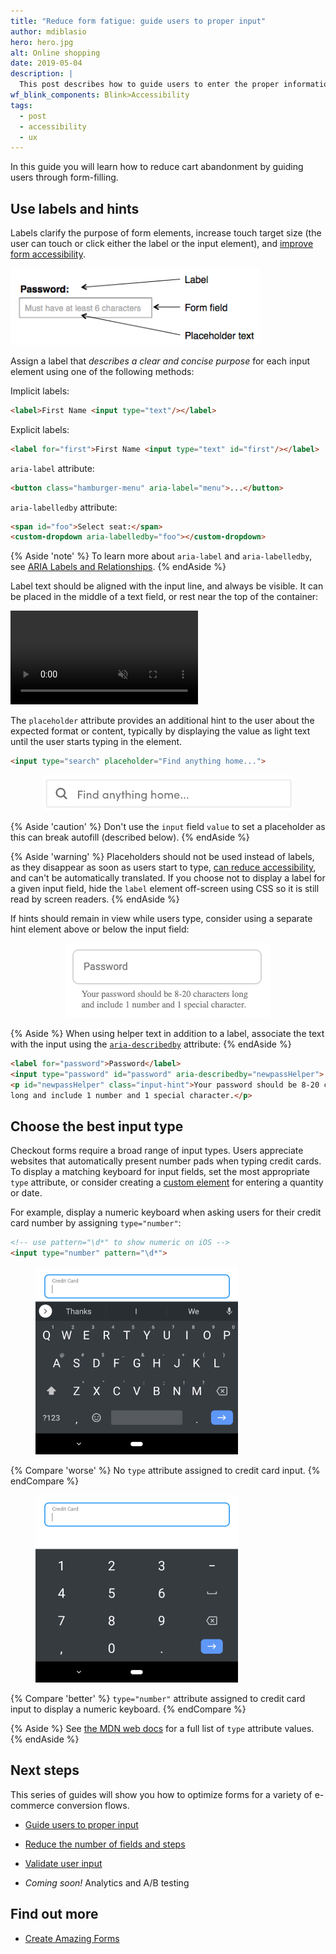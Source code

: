 ```yaml
---
title: "Reduce form fatigue: guide users to proper input"
author: mdiblasio
hero: hero.jpg
alt: Online shopping
date: 2019-05-04
description: |
  This post describes how to guide users to enter the proper information into forms.
wf_blink_components: Blink>Accessibility
tags:
  - post
  - accessibility
  - ux
---
```


<!-- TODO (mdiblasio): update tags -->

In this guide you will learn how to reduce cart abandonment by guiding users through form-filling.

## Use labels and hints

Labels clarify the purpose of form elements, increase touch target size (the
user can touch or click either the label or the input element), and [improve form
accessibility](https://web.dev/labels-and-text-alternatives/). 

<img class="w-screenshot" src="image-label.png" alt="label placement" style="max-width: 400px;">

Assign a label that _describes a clear and concise purpose_ for each input element using one of the following methods:

Implicit labels:

```html
<label>First Name <input type="text"/></label>  
```

Explicit labels:

```html
<label for="first">First Name <input type="text" id="first"/></label>  
```

`aria-label` attribute:

```html
<button class="hamburger-menu" aria-label="menu">...</button>  
```

`aria-labelledby` attribute:

```html
<span id="foo">Select seat:</span>  
<custom-dropdown aria-labelledby="foo"></custom-dropdown>  
```

{% Aside 'note' %}
To learn more about `aria-label` and `aria-labelledby`, see [ARIA Labels and Relationships](https://developers.google.com/web/fundamentals/accessibility/semantics-aria/aria-labels-and-relationships).
{% endAside %}

<p class="w-mb--non">Label text should be aligned with the input line, and always be visible. It can be placed in the middle of a text field, or rest near the top of the container:</p>

<video autoplay loop muted playsinline alt="video illustrating label placement">
  <source src="video-label-placement.mp4" tfype="video/mp4">
</video>

<p class="w-mt--non">The <code>placeholder</code> attribute provides an additional hint to the user about the expected format or content, typically by displaying the value as light text
until the user starts typing in the element.</p>

```html
<input type="search" placeholder="Find anything home...">
```

<figure class="w-figure" style="text-align: center;">
  <img class="w-screenshot" src="image-placeholder.png" alt="placeholder text for input field" style="max-width: 400px;">
</figure>

<!-- TODO (robdodson): display code above or below figure?  -->
<!-- TODO (meggin): display code above or below figure?  -->

{% Aside 'caution' %}
Don't use the `input` field `value` to set a placeholder as this can break autofill (described below).
{% endAside %}

{% Aside 'warning' %}
Placeholders should not be used instead of labels, as they disappear as soon as users start to type, [can reduce accessibility](https://www.smashingmagazine.com/2018/06/placeholder-attribute/), and can't be automatically translated. If you choose not to display a label for a given input field, hide the `label` element off-screen using CSS so it is still read by screen readers.
{% endAside %}

If hints should remain in view while users type, consider using a separate hint element above or below the input field:

<figure class="w-figure" style="text-align: center;">
  <img class="w-screenshot" src="image-hint-element.png" alt="field hint element displayed below input field" style="max-width: 400px;">
</figure>

{% Aside %}
When using helper text in addition to a label, associate the text with the input using the [`aria-describedby`](https://developers.google.com/web/fundamentals/accessibility/semantics-aria/aria-labels-and-relationships#aria-describedby) attribute:
{% endAside %}

```html
<label for="password">Password</label>
<input type="password" id="password" aria-describedby="newpassHelper">
<p id="newpassHelper" class="input-hint">Your password should be 8-20 characters 
long and include 1 number and 1 special character.</p>
```

<!-- TODO (mdiblasio): add info about input masking in future -->

## Choose the best input type

Checkout forms require a broad range of input types. Users appreciate websites
that automatically present number pads when typing credit cards. To display a
matching keyboard for input fields, set the most appropriate `type` attribute,
or consider creating a [custom element](https://developers.google.com/web/fundamentals/web-components/customelements) for entering a quantity or date.

For example, display a numeric keyboard when asking users for their credit card
number by assigning `type="number"`:

```html
<!-- use pattern="\d*" to show numeric on iOS -->
<input type="number" pattern="\d*">  
```

<figure class="w-figure">
  <img class="w-screenshot" src="image-input-text.png" alt="no type attribute assigned to input element" style="max-height: 300px;">
</figure>

{% Compare 'worse' %}
No `type` attribute assigned to credit card input.
{% endCompare %}

<figure class="w-figure">
  <img class="w-screenshot" src="image-input-numeric.png" alt="type attribute assigned to input element" style="max-height: 300px;">
</figure>

{% Compare 'better' %}
`type="number"` attribute assigned to credit card input to display a numeric keyboard.
{% endCompare %}

{% Aside %}
See [the MDN web docs](https://developer.mozilla.org/en-US/docs/Web/HTML/Element/input#Form_%3Cinput%3E_types) for a full list of `type` attribute values.
{% endAside %}

## Next steps

This series of guides will show you how to optimize forms for a variety of
e-commerce conversion flows.

+   [Guide users to proper input](../form-fatigue-guide-user-input)

+   [Reduce the number of fields and steps](../form-fatigue-reduce-number-of-fields)

+   [Validate user input](../form-fatigue-validate-user-input)

+   _Coming soon!_ Analytics and A/B testing
<!-- +   [Analytics and A/B testing](../form-fatigue-analytics-ab-testing) -->

## Find out more

+   [Create Amazing Forms](https://developers.google.com/web/fundamentals/design-and-ux/input/forms/)
